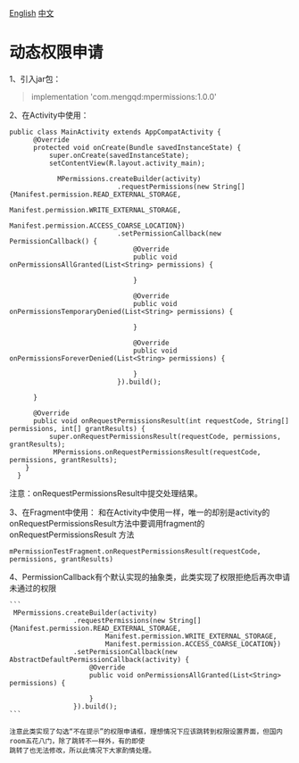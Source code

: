 [English](https://github.com/781238222/fastandroid/blob/master/mperimission/README_en.md)
[中文](https://github.com/781238222/fastandroid/blob/master/mperimission/README.md)
# 动态权限申请

1、引入jar包：
    
> implementation 'com.mengqd:mpermissions:1.0.0'

2、在Activity中使用：
  ```
  public class MainActivity extends AppCompatActivity {
  	    @Override
  	    protected void onCreate(Bundle savedInstanceState) {
  	        super.onCreate(savedInstanceState);
  	        setContentView(R.layout.activity_main);
  	        
  	          MPermissions.createBuilder(activity)
                             .requestPermissions(new String[]{Manifest.permission.READ_EXTERNAL_STORAGE,
                                     Manifest.permission.WRITE_EXTERNAL_STORAGE,
                                     Manifest.permission.ACCESS_COARSE_LOCATION})
                             .setPermissionCallback(new PermissionCallback() {
                                 @Override
                                 public void onPermissionsAllGranted(List<String> permissions) {
                                     
                                 }
             
                                 @Override
                                 public void onPermissionsTemporaryDenied(List<String> permissions) {
             
                                 }
             
                                 @Override
                                 public void onPermissionsForeverDenied(List<String> permissions) {
             
                                 }
                             }).build();
                            
  	    }
  	
  	    @Override
  	    public void onRequestPermissionsResult(int requestCode, String[] permissions, int[] grantResults) {
  	        super.onRequestPermissionsResult(requestCode, permissions, grantResults);
  	         MPermissions.onRequestPermissionsResult(requestCode, permissions, grantResults);
  	  }
  	}
  ```
  注意：onRequestPermissionsResult中提交处理结果。
  
  3、在Fragment中使用：
  和在Activity中使用一样，唯一的却别是activity的onRequestPermissionsResult方法中要调用fragment的onRequestPermissionsResult
  方法
  ```
  mPermissionTestFragment.onRequestPermissionsResult(requestCode, permissions, grantResults)
  ```
  
  4、PermissionCallback有个默认实现的抽象类，此类实现了权限拒绝后再次申请未通过的权限
   
    ```
     MPermissions.createBuilder(activity)
                    .requestPermissions(new String[]{Manifest.permission.READ_EXTERNAL_STORAGE,
                            Manifest.permission.WRITE_EXTERNAL_STORAGE,
                            Manifest.permission.ACCESS_COARSE_LOCATION})
                    .setPermissionCallback(new AbstractDefaultPermissionCallback(activity) {
                        @Override
                        public void onPermissionsAllGranted(List<String> permissions) {
                            
                        }
                    }).build();
    ```
    
    注意此类实现了勾选“不在提示”的权限申请框，理想情况下应该跳转到权限设置界面，但国内room五花八门，除了跳转不一样外，有的即使
    跳转了也无法修改，所以此情况下大家酌情处理。